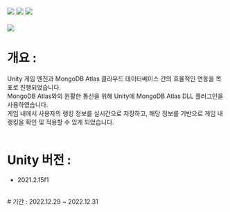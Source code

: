 ## <img src="https://img.shields.io/badge/unity-FFFFFF?style=for-the-badge&logo=unity&logoColor=black"> <img src="https://img.shields.io/badge/csharp-239120?style=for-the-badge&logo=CSharp&logoColor=white"> <img src="https://img.shields.io/badge/MongoDB-47A248?style=for-the-badge&logo=MongoDB&logoColor=white"> 

<img src="https://capsule-render.vercel.app/api?type=waving&color=auto&height=200&section=header&text=Unity_MongoAtlas&fontSize=40" />

# 개요 :
Unity 게임 엔진과 MongoDB Atlas 클라우드 데이터베이스 간의 효율적인 연동을 목표로 진행되었습니다. <br>
MongoDB Atlas와의 원활한 통신을 위해 Unity에 MongoDB Atlas DLL 플러그인을 사용하였습니다. <br>
게임 내에서 사용자의 랭킹 정보를 실시간으로 저장하고, 해당 정보를 기반으로 게임 내 랭킹을 확인 및 적용할 수 있게 되었습니다.<br>
<br>
# Unity 버전 :
- 2021.2.15f1
<br>
# 기간 : 
2022.12.29 ~ 2022.12.31

